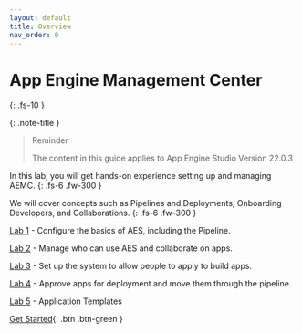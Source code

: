 ```yaml
---
layout: default
title: Overview
nav_order: 0
---
```


# App Engine Management Center
{: .fs-10 }

{: .note-title }
> Reminder
> 
> The content in this guide applies to App Engine Studio Version 22.0.3

In this lab, you will get hands-on experience setting up and managing AEMC.
{: .fs-6 .fw-300 }

We will cover concepts such as Pipelines and Deployments, Onboarding Developers, and Collaborations.
{: .fs-6 .fw-300 }


[Lab 1][Lab1] - Configure the basics of AES, including the Pipeline. 

[Lab 2][Lab2] - Manage who can use AES and collaborate on apps. 

[Lab 3][Lab3] - Set up the system to allow people to apply to build apps. 

[Lab 4][Lab4] - Approve apps for deployment and move them through the pipeline. 

[Lab 5][Lab5] - Application Templates


[Lab1]: /lab_1_Configure_AES/
[Lab2]: /lab_2_Manage_Access/
[Lab3]: /lab_3_Manage_App_Intake/
[Lab4]: /lab_4_Manage_App_Deployment/
[Lab5]: /lab_5_Bonus_Info/

[Get Started][getStarted]{: .btn .btn-green }

[getStarted]: /pre_req_info/